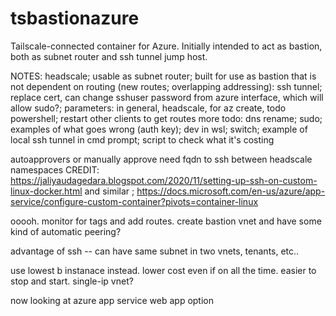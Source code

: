 # tsbastionazure
Tailscale-connected container for Azure. Initially intended to act as bastion, both as subnet router and ssh tunnel jump host.

NOTES:
headscale; usable as subnet router; built for use as bastion that is not dependent on routing (new routes; overlapping addressing): ssh tunnel; replace cert, can change sshuser password from azure interface, which will allow sudo?; parameters: in general, headscale, for az create, todo powershell; restart other clients to get routes
more todo: dns rename; sudo; examples of what goes wrong (auth key); dev in wsl; switch; example of local ssh tunnel in cmd prompt; script to check what it's costing

autoapprovers or manually approve
need fqdn to ssh between headscale namespaces
CREDIT: https://jaliyaudagedara.blogspot.com/2020/11/setting-up-ssh-on-custom-linux-docker.html and similar ; https://docs.microsoft.com/en-us/azure/app-service/configure-custom-container?pivots=container-linux


ooooh. monitor for tags and add routes. create bastion vnet and have some kind of automatic peering?

advantage of ssh -- can have same subnet in two vnets, tenants, etc..

use lowest b instanace instead. lower cost even if on all the time. easier to stop and start. single-ip vnet?

now looking at azure app service web app option

